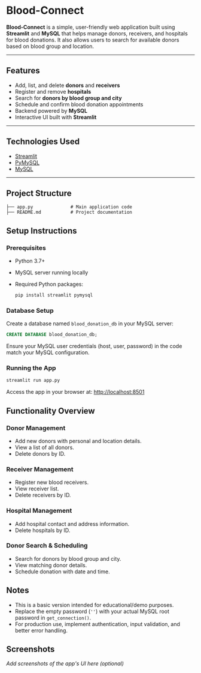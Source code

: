 # Blood-Connect

**Blood-Connect** is a simple, user-friendly web application built using **Streamlit** and **MySQL** that helps manage donors, receivers, and hospitals for blood donations. It also allows users to search for available donors based on blood group and location.

---

## Features

* Add, list, and delete **donors** and **receivers**
* Register and remove **hospitals**
* Search for **donors by blood group and city**
* Schedule and confirm blood donation appointments
* Backend powered by **MySQL**
* Interactive UI built with **Streamlit**

---

## Technologies Used

* [Streamlit](https://streamlit.io/)
* [PyMySQL](https://pymysql.readthedocs.io/)
* [MySQL](https://www.mysql.com/)

---

## Project Structure

```
├── app.py              # Main application code
├── README.md           # Project documentation
```

## Setup Instructions

### Prerequisites

* Python 3.7+
* MySQL server running locally
* Required Python packages:

  ```bash
  pip install streamlit pymysql
  ```

### Database Setup

Create a database named `blood_donation_db` in your MySQL server:

```sql
CREATE DATABASE blood_donation_db;
```

Ensure your MySQL user credentials (host, user, password) in the code match your MySQL configuration.

### Running the App

```bash
streamlit run app.py
```

Access the app in your browser at: [http://localhost:8501](http://localhost:8501)

## Functionality Overview

### Donor Management

* Add new donors with personal and location details.
* View a list of all donors.
* Delete donors by ID.

### Receiver Management

* Register new blood receivers.
* View receiver list.
* Delete receivers by ID.

### Hospital Management

* Add hospital contact and address information.
* Delete hospitals by ID.

### Donor Search & Scheduling

* Search for donors by blood group and city.
* View matching donor details.
* Schedule donation with date and time.

## Notes

* This is a basic version intended for educational/demo purposes.
* Replace the empty password (`''`) with your actual MySQL root password in `get_connection()`.
* For production use, implement authentication, input validation, and better error handling.

## Screenshots

*Add screenshots of the app's UI here (optional)*
